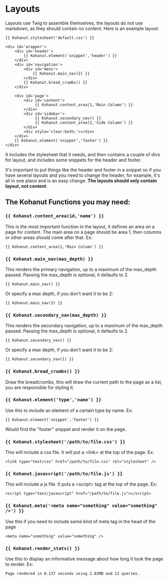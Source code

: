 # Layouts

Layouts use Twig to assemble themselves, the layouts do not use markdown, as they should contain no content.  Here is an example layout:

~~~
{{ Kohanut.stylesheet('default.css') }}

<div id='wrapper'>
	<div id='header'>
		{{ Kohanut.element('snippet','header') }}
	</div>
	<div id='navigation'>
		<div id='menu'>
			{{ Kohanut.main_nav(2) }}
		</div>
		{{ Kohanut.bread_crumbs() }}
	</div>
	
	<div id='page'>
		<div id='content'>
			 {{ Kohanut.content_area(1,'Main Column') }}
		</div>
		<div id='sidebar'>
			 {{ Kohanut.secondary_nav() }}
			 {{ Kohanut.content_area(2,'Side Column') }}
		</div>
		<div style='clear:both;'></div>
	</div>
	{{ Kohanut.element('snippet','footer') }}
</div>
~~~

It includes the stylesheet that it needs, and then contains a couple of divs for layout, and includes some snippets for the header and footer.

It's important to put things like the header and footer in a snippet so if you have several layouts and you need to change the header, for example, it's all in one place and is an easy change.  **The layouts should only contain layout, not content**.

## The Kohanut Functions you may need: 

### `{{ Kohanut.content_area(id,'name') }}`

This is the most important function in the layout, it defines an area on a page for content.  The main area on a page should be area 1, then columns or other areas should come after that.  Ex:

    {{ Kohanut.content_area(1,'Main Column') }}

### `{{ Kohanut.main_nav(max_depth) }}`

This renders the primary navigation, up to a maximum of the max_depth passed.  Passing the max_depth is optional, it defaults to 2.

    {{ Kohanut.main_nav() }}

Or specify a max depth, if you don't want it to be 2:

    {{ Kohanut.main_nav(3) }}

### `{{ Kohanut.secondary_nav(max_depth) }}`

This renders the secondary navigation, up to a maximum of the max_depth passed.  Passing the max_depth is optional, it defaults to 2.

    {{ Kohanut.secondary_nav() }}
	
Or specify a max depth, if you don't want it to be 2:

    {{ Kohanut.secondary_nav(1) }}

### `{{ Kohanut.bread_crumbs() }}`

Draw the breadcrumbs, this will draw the current path to the page as a list, you are responsible for styling it.

### `{{ Kohanut.element('type','name') }}`

Use this to include an element of a certain type by name.  Ex:

    {{ Kohanut.element('snippet','footer') }}

Would find the "footer" snippet and render it on the page.

### `{{ Kohanut.stylesheet('/path/to/file.css') }}`

This will include a css file. It will put a <link\> at the top of the page. Ex:

    <link type="text/css" href="/path/to/file.css" rel="stylesheet" /> 

### `{{ Kohanut.javascript('/path/to/file.js') }}`

This will include a js file. It puts a <script\> tag at the top of the page. Ex:

    <script type="text/javascript" href="/path/to/file.js"></script>

### `{{ Kohanut.meta('<meta name="something" value="something" />') }}`

Use this if you need to include some kind of meta tag in the head of the page

    <meta name="something" value="something" />

### `{{ Kohanut.render_stats() }}`

Use this to display an informative message about how long it took the page to render. Ex:

    Page rendered in 0.137 seconds using 2.83MB and 12 queries.